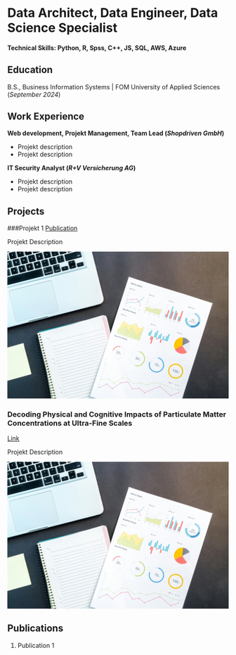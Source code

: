 # Data Architect, Data Engineer, Data Science Specialist

#### Technical Skills: Python, R, Spss, C++, JS, SQL, AWS, Azure

## Education			        		
B.S., Business Information Systems | FOM University of Applied Sciences (_September 2024_)

## Work Experience
**Web development, Projekt Management, Team Lead (_Shopdriven GmbH_)**
- Projekt description
- Projekt description

**IT Security Analyst (_R+V Versicherung AG_)**
- Projekt description
- Projekt description

## Projects
###Projekt 1
[Publication](https://google.de)

Projekt Description

![Image](/assets/img/pexels-goumbik-669619.jpg)

### Decoding Physical and Cognitive Impacts of Particulate Matter Concentrations at Ultra-Fine Scales
[Link](https://google.de)

Projekt Description

![Image](/assets/img/pexels-goumbik-669619.jpg)


## Publications
1. Publication 1
